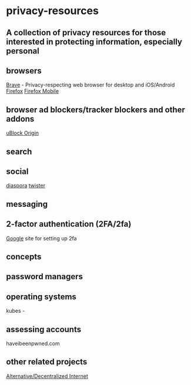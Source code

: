 # privacy-resources
A collection of privacy resources for those interested in protecting information, especially personal
---

## browsers

[Brave](https://www.brave.com) - Privacy-respecting web browser for desktop and iOS/Android
[Firefox](https://www.mozilla.org/en-US/firefox/)
[Firefox Mobile](https://www.mozilla.org/en-US/firefox/mobile/)


## browser ad blockers/tracker blockers and other addons
[uBlock Origin](https://www.ublock.org/)


## search



## social
[diaspora](https://diasporafoundation.org/)
[twister](http://twister.net.co/)


## messaging




## 2-factor authentication (2FA/2fa)
[Google](https://www.google.com/landing/2step/) site for setting up 2fa



## concepts




## password managers



## operating systems
kubes - 

## assessing accounts
haveibeenpwned.com


## other related projects
[Alternative/Decentralized Internet](https://github.com/redecentralize/alternative-internet)
